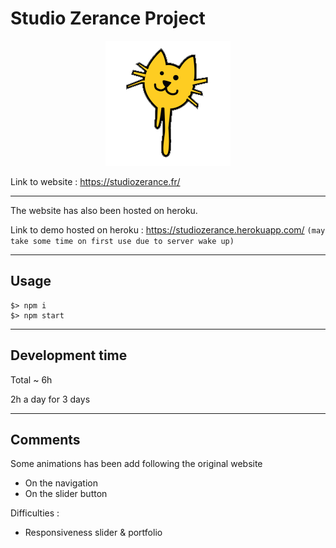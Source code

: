 # Studio Zerance Project 
<p align="center">
    <img src="./public/img/logo_original.png" width="200" height="200" >
</p>

Link to website : https://studiozerance.fr/

---

The website has also been hosted on heroku.

Link to demo hosted on heroku : https://studiozerance.herokuapp.com/ `(may take some time on first use due to server wake up)`

---
## Usage
```
$> npm i
$> npm start
```
---

## Development time

Total ~ 6h

2h a day for 3 days

---

## Comments

Some animations has been add following the original website

- On the navigation
- On the slider button

Difficulties : 

- Responsiveness slider & portfolio
